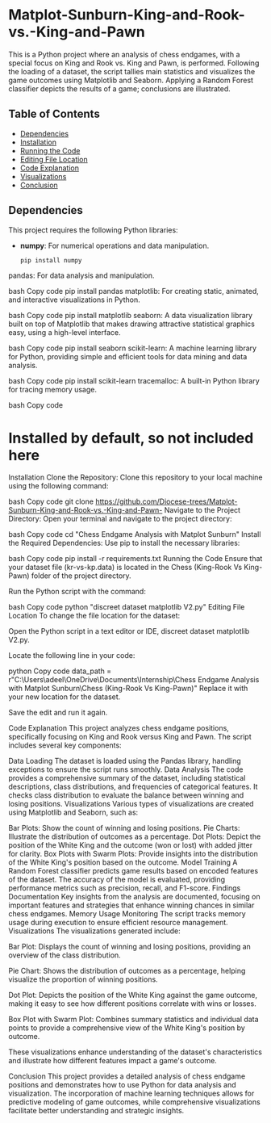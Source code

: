 # Matplot-Sunburn-King-and-Rook-vs.-King-and-Pawn

This is a Python project where an analysis of chess endgames, with a special focus on King and Rook vs. King and Pawn, is performed. Following the loading of a dataset, the script tallies main statistics and visualizes the game outcomes using Matplotlib and Seaborn. Applying a Random Forest classifier depicts the results of a game; conclusions are illustrated.

## Table of Contents
- [Dependencies](#dependencies)
- [Installation](#installation)
- [Running the Code](#running-the-code)
- [Editing File Location](#editing-file-location)
- [Code Explanation](#code-explanation)
- [Visualizations](#visualizations)
- [Conclusion](#conclusion)

## Dependencies

This project requires the following Python libraries:

- **numpy**: For numerical operations and data manipulation.
  ```bash
  pip install numpy
pandas: For data analysis and manipulation.

bash
Copy code
pip install pandas
matplotlib: For creating static, animated, and interactive visualizations in Python.

bash
Copy code
pip install matplotlib
seaborn: A data visualization library built on top of Matplotlib that makes drawing attractive statistical graphics easy, using a high-level interface.

bash
Copy code
pip install seaborn
scikit-learn: A machine learning library for Python, providing simple and efficient tools for data mining and data analysis.

bash
Copy code
pip install scikit-learn
tracemalloc: A built-in Python library for tracing memory usage.

bash
Copy code
# Installed by default, so not included here
Installation
Clone the Repository:
Clone this repository to your local machine using the following command:

bash
Copy code
git clone https://github.com/Diocese-trees/Matplot-Sunburn-King-and-Rook-vs.-King-and-Pawn-
Navigate to the Project Directory:
Open your terminal and navigate to the project directory:

bash
Copy code
cd "Chess Endgame Analysis with Matplot Sunburn"
Install the Required Dependencies:
Use pip to install the necessary libraries:

bash
Copy code
pip install -r requirements.txt
Running the Code
Ensure that your dataset file (kr-vs-kp.data) is located in the Chess (King-Rook Vs King-Pawn) folder of the project directory.

Run the Python script with the command:

bash
Copy code
python "discreet dataset matplotlib V2.py"
Editing File Location
To change the file location for the dataset:

Open the Python script in a text editor or IDE, discreet dataset matplotlib V2.py.

Locate the following line in your code:

python
Copy code
data_path = r"C:\Users\adeel\OneDrive\Documents\Internship\Chess Endgame Analysis with Matplot Sunburn\Chess (King-Rook Vs King-Pawn)"
Replace it with your new location for the dataset.

Save the edit and run it again.

Code Explanation
This project analyzes chess endgame positions, specifically focusing on King and Rook versus King and Pawn. The script includes several key components:

Data Loading
The dataset is loaded using the Pandas library, handling exceptions to ensure the script runs smoothly.
Data Analysis
The code provides a comprehensive summary of the dataset, including statistical descriptions, class distributions, and frequencies of categorical features.
It checks class distribution to evaluate the balance between winning and losing positions.
Visualizations
Various types of visualizations are created using Matplotlib and Seaborn, such as:

Bar Plots: Show the count of winning and losing positions.
Pie Charts: Illustrate the distribution of outcomes as a percentage.
Dot Plots: Depict the position of the White King and the outcome (won or lost) with added jitter for clarity.
Box Plots with Swarm Plots: Provide insights into the distribution of the White King's position based on the outcome.
Model Training
A Random Forest classifier predicts game results based on encoded features of the dataset.
The accuracy of the model is evaluated, providing performance metrics such as precision, recall, and F1-score.
Findings Documentation
Key insights from the analysis are documented, focusing on important features and strategies that enhance winning chances in similar chess endgames.
Memory Usage Monitoring
The script tracks memory usage during execution to ensure efficient resource management.
Visualizations
The visualizations generated include:

Bar Plot: Displays the count of winning and losing positions, providing an overview of the class distribution.

Pie Chart: Shows the distribution of outcomes as a percentage, helping visualize the proportion of winning positions.

Dot Plot: Depicts the position of the White King against the game outcome, making it easy to see how different positions correlate with wins or losses.

Box Plot with Swarm Plot: Combines summary statistics and individual data points to provide a comprehensive view of the White King's position by outcome.

These visualizations enhance understanding of the dataset's characteristics and illustrate how different features impact a game's outcome.

Conclusion
This project provides a detailed analysis of chess endgame positions and demonstrates how to use Python for data analysis and visualization. The incorporation of machine learning techniques allows for predictive modeling of game outcomes, while comprehensive visualizations facilitate better understanding and strategic insights.
